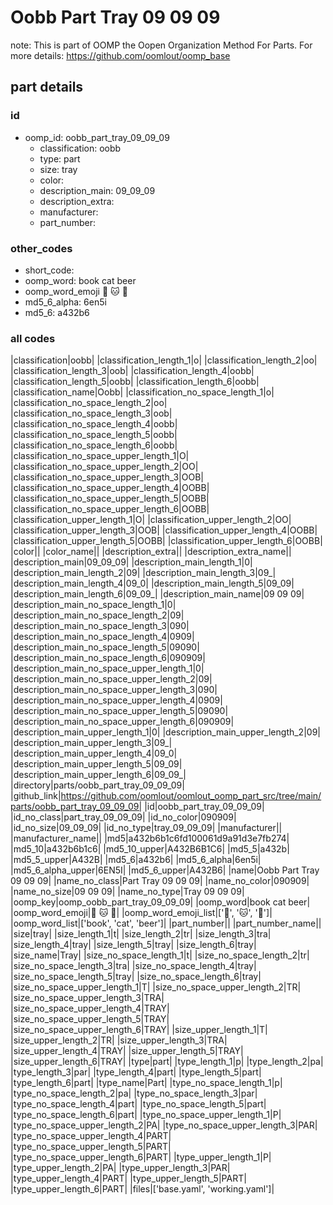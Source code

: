 # Oobb Part Tray 09 09 09  

note: This is part of OOMP the Oopen Organization Method For Parts. For more details: https://github.com/oomlout/oomp_base

##  part details





### id
* oomp_id: oobb_part_tray_09_09_09
  * classification: oobb
  * type: part
  * size: tray
  * color: 
  * description_main: 09_09_09
  * description_extra: 
  * manufacturer: 
  * part_number: 

### other_codes
* short_code: 
* oomp_word: book cat beer
* oomp_word_emoji :book: :cat: :beer:
* md5_6_alpha: 6en5i
* md5_6: a432b6

### all codes 
|classification|oobb|
|classification_length_1|o|
|classification_length_2|oo|
|classification_length_3|oob|
|classification_length_4|oobb|
|classification_length_5|oobb|
|classification_length_6|oobb|
|classification_name|Oobb|
|classification_no_space_length_1|o|
|classification_no_space_length_2|oo|
|classification_no_space_length_3|oob|
|classification_no_space_length_4|oobb|
|classification_no_space_length_5|oobb|
|classification_no_space_length_6|oobb|
|classification_no_space_upper_length_1|O|
|classification_no_space_upper_length_2|OO|
|classification_no_space_upper_length_3|OOB|
|classification_no_space_upper_length_4|OOBB|
|classification_no_space_upper_length_5|OOBB|
|classification_no_space_upper_length_6|OOBB|
|classification_upper_length_1|O|
|classification_upper_length_2|OO|
|classification_upper_length_3|OOB|
|classification_upper_length_4|OOBB|
|classification_upper_length_5|OOBB|
|classification_upper_length_6|OOBB|
|color||
|color_name||
|description_extra||
|description_extra_name||
|description_main|09_09_09|
|description_main_length_1|0|
|description_main_length_2|09|
|description_main_length_3|09_|
|description_main_length_4|09_0|
|description_main_length_5|09_09|
|description_main_length_6|09_09_|
|description_main_name|09 09 09|
|description_main_no_space_length_1|0|
|description_main_no_space_length_2|09|
|description_main_no_space_length_3|090|
|description_main_no_space_length_4|0909|
|description_main_no_space_length_5|09090|
|description_main_no_space_length_6|090909|
|description_main_no_space_upper_length_1|0|
|description_main_no_space_upper_length_2|09|
|description_main_no_space_upper_length_3|090|
|description_main_no_space_upper_length_4|0909|
|description_main_no_space_upper_length_5|09090|
|description_main_no_space_upper_length_6|090909|
|description_main_upper_length_1|0|
|description_main_upper_length_2|09|
|description_main_upper_length_3|09_|
|description_main_upper_length_4|09_0|
|description_main_upper_length_5|09_09|
|description_main_upper_length_6|09_09_|
|directory|parts/oobb_part_tray_09_09_09|
|github_link|https://github.com/oomlout/oomlout_oomp_part_src/tree/main/parts/oobb_part_tray_09_09_09|
|id|oobb_part_tray_09_09_09|
|id_no_class|part_tray_09_09_09|
|id_no_color|090909|
|id_no_size|09_09_09|
|id_no_type|tray_09_09_09|
|manufacturer||
|manufacturer_name||
|md5|a432b6b1c6fd100061d9a91d3e7fb274|
|md5_10|a432b6b1c6|
|md5_10_upper|A432B6B1C6|
|md5_5|a432b|
|md5_5_upper|A432B|
|md5_6|a432b6|
|md5_6_alpha|6en5i|
|md5_6_alpha_upper|6EN5I|
|md5_6_upper|A432B6|
|name|Oobb Part Tray 09 09 09|
|name_no_class|Part Tray 09 09 09|
|name_no_color|090909|
|name_no_size|09 09 09|
|name_no_type|Tray 09 09 09|
|oomp_key|oomp_oobb_part_tray_09_09_09|
|oomp_word|book cat beer|
|oomp_word_emoji|:book: :cat: :beer:|
|oomp_word_emoji_list|[':book:', ':cat:', ':beer:']|
|oomp_word_list|['book', 'cat', 'beer']|
|part_number||
|part_number_name||
|size|tray|
|size_length_1|t|
|size_length_2|tr|
|size_length_3|tra|
|size_length_4|tray|
|size_length_5|tray|
|size_length_6|tray|
|size_name|Tray|
|size_no_space_length_1|t|
|size_no_space_length_2|tr|
|size_no_space_length_3|tra|
|size_no_space_length_4|tray|
|size_no_space_length_5|tray|
|size_no_space_length_6|tray|
|size_no_space_upper_length_1|T|
|size_no_space_upper_length_2|TR|
|size_no_space_upper_length_3|TRA|
|size_no_space_upper_length_4|TRAY|
|size_no_space_upper_length_5|TRAY|
|size_no_space_upper_length_6|TRAY|
|size_upper_length_1|T|
|size_upper_length_2|TR|
|size_upper_length_3|TRA|
|size_upper_length_4|TRAY|
|size_upper_length_5|TRAY|
|size_upper_length_6|TRAY|
|type|part|
|type_length_1|p|
|type_length_2|pa|
|type_length_3|par|
|type_length_4|part|
|type_length_5|part|
|type_length_6|part|
|type_name|Part|
|type_no_space_length_1|p|
|type_no_space_length_2|pa|
|type_no_space_length_3|par|
|type_no_space_length_4|part|
|type_no_space_length_5|part|
|type_no_space_length_6|part|
|type_no_space_upper_length_1|P|
|type_no_space_upper_length_2|PA|
|type_no_space_upper_length_3|PAR|
|type_no_space_upper_length_4|PART|
|type_no_space_upper_length_5|PART|
|type_no_space_upper_length_6|PART|
|type_upper_length_1|P|
|type_upper_length_2|PA|
|type_upper_length_3|PAR|
|type_upper_length_4|PART|
|type_upper_length_5|PART|
|type_upper_length_6|PART|
|files|['base.yaml', 'working.yaml']|
